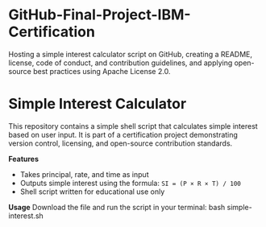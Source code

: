 # GitHub-Final-Project-IBM-Certification
Hosting a simple interest calculator script on GitHub, creating a README, license, code of conduct, and contribution guidelines, and applying open-source best practices using Apache License 2.0.

# Simple Interest Calculator

This repository contains a simple shell script that calculates simple interest based on user input. It is part of a certification project demonstrating version control, licensing, and open-source contribution standards.

**Features**
- Takes principal, rate, and time as input
- Outputs simple interest using the formula: `SI = (P × R × T) / 100`
- Shell script written for educational use only

**Usage**
Download the file and run the script in your terminal: bash simple-interest.sh
